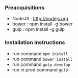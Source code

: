 ### Preacquisitions
* NodeJS : http://nodejs.org
* bower : npm install -g bower
* gulp : npm install -g gulp

### Installation instructions
* run command ```npm install```
* run command ```bower install```
* run command ```gulp develop```
* run in prod command ```gulp```
